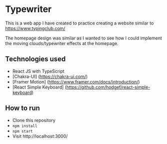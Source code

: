 # Typewriter 

This is a web app I have created to practice creating a website similar to https://www.typingclub.com/

The homepage design was similar as I wanted to see how I could implement the moving clouds/typewriter effects at the homepage.

## Technologies used
- React JS with TypeScript
- [Chakra-UI] (https://chakra-ui.com/) 
- [Framer Motion] (https://www.framer.com/docs/introduction/)
- [React Simple Keyboard] (https://github.com/hodgef/react-simple-keyboard)

## How to run
- Clone this repository
- ```npm install```
- ```npm start```
- Visit http://localhost:3000/
